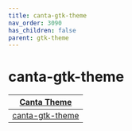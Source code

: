 ```yaml
---
title: canta-gtk-theme
nav_order: 3090
has_children: false
parent: gtk-theme
---
```



# canta-gtk-theme

| [Canta Theme](https://samwhelp.github.io/note-about-theme/read/desktop-theme/themes/canta-theme.html) |
| --- |
| [canta-gtk-theme](https://github.com/vinceliuice/Canta-theme) |
